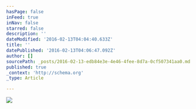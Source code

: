 ```yaml
---
hasPage: false
inFeed: true
inNav: false
starred: false
description: ''
dateModified: '2016-02-13T04:04:40.633Z'
title: ''
datePublished: '2016-02-13T04:06:47.092Z'
author: []
sourcePath: _posts/2016-02-13-edb84e3e-4e46-4fee-8d7a-0cf507341aa0.md
published: true
_context: 'http://schema.org'
_type: Article

---
```

![](https://the-grid-user-content.s3-us-west-2.amazonaws.com/ceea52f0-b5d8-4e80-820c-cd7e805a5262.jpg)